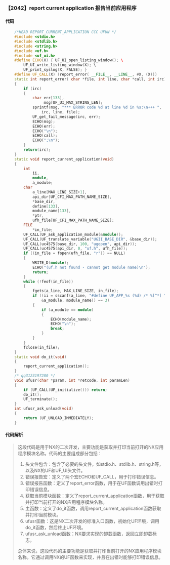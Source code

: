 ### 【2042】report current application 报告当前应用程序

#### 代码

```cpp
    /*HEAD REPORT_CURRENT_APPLICATION CCC UFUN */  
    #include <stdio.h>  
    #include <stdlib.h>  
    #include <string.h>  
    #include <uf.h>  
    #include <uf_ui.h>  
    #define ECHO(X) { UF_UI_open_listing_window(); \  
        UF_UI_write_listing_window(X); \  
        UF_print_syslog(X, FALSE); }  
    #define UF_CALL(X) (report_error( __FILE__, __LINE__, #X, (X)))  
    static int report_error( char *file, int line, char *call, int irc)  
    {  
        if (irc)  
        {  
            char err[133],  
                 msg[UF_UI_MAX_STRING_LEN];  
            sprintf(msg, "*** ERROR code %d at line %d in %s:\n+++ ",  
                irc, line, file);  
            UF_get_fail_message(irc, err);  
            ECHO(msg);  
            ECHO(err);  
            ECHO("\n");  
            ECHO(call);  
            ECHO(";\n");  
        }  
        return(irc);  
    }  
    static void report_current_application(void)  
    {  
        int  
            ii,  
            module,  
            a_module;  
        char  
            a_line[MAX_LINE_SIZE+1],  
            api_dir[UF_CFI_MAX_PATH_NAME_SIZE],  
            *base_dir,  
            define[133],  
            module_name[133],  
            *ptr,  
            ufh_file[UF_CFI_MAX_PATH_NAME_SIZE];  
        FILE  
            *in_file;  
        UF_CALL(UF_ask_application_module(&module));  
        UF_CALL(UF_translate_variable("UGII_BASE_DIR", &base_dir));  
        UF_CALL(uc4575(base_dir, 100, "ugopen", api_dir));  
        UF_CALL(uc4575(api_dir, 0, "uf.h", ufh_file));  
        if ((in_file = fopen(ufh_file, "r")) == NULL)  
        {  
            WRITE_D(module);  
            ECHO("(uf.h not found - cannot get module name)\n");  
            return;  
        }  
        while (!feof(in_file))  
        {  
            fgets(a_line, MAX_LINE_SIZE, in_file);  
            if ((ii = sscanf(a_line, "#define UF_APP_%s (%d) /* %[^*] ", define,  
                &a_module, module_name)) == 3)  
            {  
                if (a_module == module)  
                {  
                    ECHO(module_name);  
                    ECHO("\n");  
                    break;  
                }  
            }  
        }  
        fclose(in_file);  
    }  
    static void do_it(void)  
    {  
        report_current_application();  
    }  
    /* qq3123197280 */  
    void ufusr(char *param, int *retcode, int paramLen)  
    {  
        if (UF_CALL(UF_initialize())) return;  
        do_it();  
        UF_terminate();  
    }  
    int ufusr_ask_unload(void)  
    {  
        return (UF_UNLOAD_IMMEDIATELY);  
    }

```

#### 代码解析

> 这段代码是用于NX的二次开发，主要功能是获取并打印当前打开的NX应用程序模块名称。代码的主要组成部分包括：
>
> 1. 头文件包含：包含了必要的头文件，如stdio.h、stdlib.h、string.h等，以及NX的UF和UF_UI头文件。
> 2. 错误报告宏：定义了两个宏ECHO和UF_CALL，用于打印错误信息。
> 3. 错误报告函数：定义了report_error函数，用于在UF函数调用出错时打印错误信息。
> 4. 获取当前模块函数：定义了report_current_application函数，用于获取并打印当前打开的NX应用程序模块名称。
> 5. 主函数：定义了do_it函数，调用report_current_application函数获取并打印当前模块。
> 6. ufusr函数：这是NX二次开发的标准入口函数，初始化UF环境，调用do_it函数，然后终止UF环境。
> 7. ufusr_ask_unload函数：NX要求实现的卸载函数，返回立即卸载标志。
>
> 总体来说，这段代码的主要功能是获取并打印当前打开的NX应用程序模块名称。它通过调用NX的UF函数来实现，并且在出错时能够打印错误信息。
>
